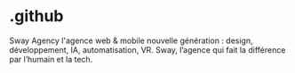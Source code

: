 # .github
Sway Agency l'agence web &amp; mobile nouvelle génération : design, développement, IA, automatisation, VR. Sway, l’agence qui fait la différence par l’humain et la tech.

